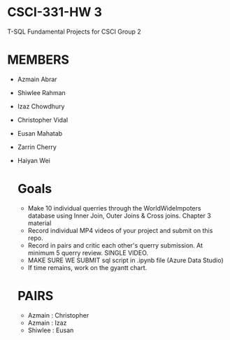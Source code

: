 # CSCI-331-HW 3
T-SQL Fundamental Projects for CSCI Group 2

# MEMBERS
- Azmain Abrar
- Shiwlee Rahman
- Izaz Chowdhury
- Christopher Vidal
- Eusan Mahatab
- Zarrin Cherry
- Haiyan Wei

  # Goals
  - Make 10 individual querries through the WorldWideImpoters database using Inner Join, Outer Joins & Cross joins. Chapter 3 material
  - Record individual MP4 videos of your project and submit on this repo.
  - Record in pairs and critic each other's querry submission. At minimum 5 querry review. SINGLE VIDEO.
  - MAKE SURE WE SUBMIT sql script in .ipynb file (Azure Data Studio)
  - If time remains, work on the gyantt chart.

  # PAIRS
  - Azmain : Christopher
  - Azmain : Izaz
  - Shiwlee : Eusan
    
    
